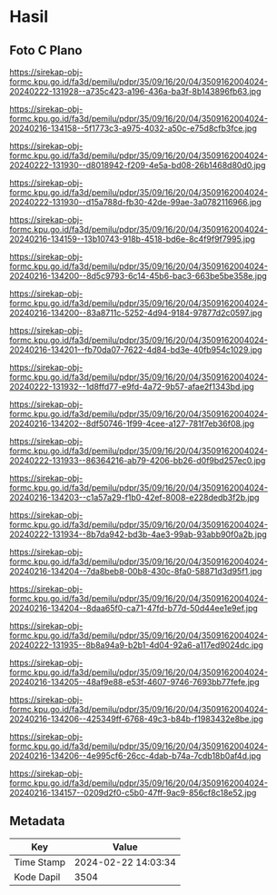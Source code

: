 # Hasil

## Foto C Plano

https://sirekap-obj-formc.kpu.go.id/fa3d/pemilu/pdpr/35/09/16/20/04/3509162004024-20240222-131928--a735c423-a196-436a-ba3f-8b143896fb63.jpg

https://sirekap-obj-formc.kpu.go.id/fa3d/pemilu/pdpr/35/09/16/20/04/3509162004024-20240216-134158--5f1773c3-a975-4032-a50c-e75d8cfb3fce.jpg

https://sirekap-obj-formc.kpu.go.id/fa3d/pemilu/pdpr/35/09/16/20/04/3509162004024-20240222-131930--d8018942-f209-4e5a-bd08-26b1468d80d0.jpg

https://sirekap-obj-formc.kpu.go.id/fa3d/pemilu/pdpr/35/09/16/20/04/3509162004024-20240222-131930--d15a788d-fb30-42de-99ae-3a0782116966.jpg

https://sirekap-obj-formc.kpu.go.id/fa3d/pemilu/pdpr/35/09/16/20/04/3509162004024-20240216-134159--13b10743-918b-4518-bd6e-8c4f9f9f7995.jpg

https://sirekap-obj-formc.kpu.go.id/fa3d/pemilu/pdpr/35/09/16/20/04/3509162004024-20240216-134200--8d5c9793-6c14-45b6-bac3-663be5be358e.jpg

https://sirekap-obj-formc.kpu.go.id/fa3d/pemilu/pdpr/35/09/16/20/04/3509162004024-20240216-134200--83a8711c-5252-4d94-9184-97877d2c0597.jpg

https://sirekap-obj-formc.kpu.go.id/fa3d/pemilu/pdpr/35/09/16/20/04/3509162004024-20240216-134201--fb70da07-7622-4d84-bd3e-40fb954c1029.jpg

https://sirekap-obj-formc.kpu.go.id/fa3d/pemilu/pdpr/35/09/16/20/04/3509162004024-20240222-131932--1d8ffd77-e9fd-4a72-9b57-afae2f1343bd.jpg

https://sirekap-obj-formc.kpu.go.id/fa3d/pemilu/pdpr/35/09/16/20/04/3509162004024-20240216-134202--8df50746-1f99-4cee-a127-781f7eb36f08.jpg

https://sirekap-obj-formc.kpu.go.id/fa3d/pemilu/pdpr/35/09/16/20/04/3509162004024-20240222-131933--86364216-ab79-4206-bb26-d0f9bd257ec0.jpg

https://sirekap-obj-formc.kpu.go.id/fa3d/pemilu/pdpr/35/09/16/20/04/3509162004024-20240216-134203--c1a57a29-f1b0-42ef-8008-e228dedb3f2b.jpg

https://sirekap-obj-formc.kpu.go.id/fa3d/pemilu/pdpr/35/09/16/20/04/3509162004024-20240222-131934--8b7da942-bd3b-4ae3-99ab-93abb90f0a2b.jpg

https://sirekap-obj-formc.kpu.go.id/fa3d/pemilu/pdpr/35/09/16/20/04/3509162004024-20240216-134204--7da8beb8-00b8-430c-8fa0-58871d3d95f1.jpg

https://sirekap-obj-formc.kpu.go.id/fa3d/pemilu/pdpr/35/09/16/20/04/3509162004024-20240216-134204--8daa65f0-ca71-47fd-b77d-50d44ee1e9ef.jpg

https://sirekap-obj-formc.kpu.go.id/fa3d/pemilu/pdpr/35/09/16/20/04/3509162004024-20240222-131935--8b8a94a9-b2b1-4d04-92a6-a117ed9024dc.jpg

https://sirekap-obj-formc.kpu.go.id/fa3d/pemilu/pdpr/35/09/16/20/04/3509162004024-20240216-134205--48af9e88-e53f-4607-9746-7693bb77fefe.jpg

https://sirekap-obj-formc.kpu.go.id/fa3d/pemilu/pdpr/35/09/16/20/04/3509162004024-20240216-134206--425349ff-6768-49c3-b84b-f1983432e8be.jpg

https://sirekap-obj-formc.kpu.go.id/fa3d/pemilu/pdpr/35/09/16/20/04/3509162004024-20240216-134206--4e995cf6-26cc-4dab-b74a-7cdb18b0af4d.jpg

https://sirekap-obj-formc.kpu.go.id/fa3d/pemilu/pdpr/35/09/16/20/04/3509162004024-20240216-134157--0209d2f0-c5b0-47ff-9ac9-856cf8c18e52.jpg


## Metadata

| Key        | Value               |
| ---------- | ------------------- |
| Time Stamp | 2024-02-22 14:03:34 |
| Kode Dapil | 3504                |



